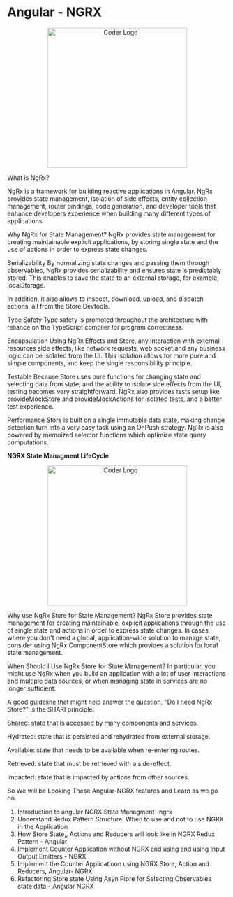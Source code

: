 # Angular - NGRX

<p align="center">
<a  target="blank"><img src="https://longnguyenduy.gallerycdn.vsassets.io/extensions/longnguyenduy/angular-ngrx-long/0.0.7/1577265251205/Microsoft.VisualStudio.Services.Icons.Default" width="320" alt="Coder Logo" /></a>
</p>

What is NgRx?

NgRx is a framework for building reactive applications in Angular. NgRx provides state management, isolation of side effects, entity collection management, router bindings, code generation, and developer tools that enhance developers experience when building many different types of applications.

Why NgRx for State Management?
NgRx provides state management for creating maintainable explicit applications, by storing single state and the use of actions in order to express state changes.

Serializability
By normalizing state changes and passing them through observables, NgRx provides serializability and ensures state is predictably stored. This enables to save the state to an external storage, for example, localStorage.

In addition, it also allows to inspect, download, upload, and dispatch actions, all from the Store Devtools.

Type Safety
Type safety is promoted throughout the architecture with reliance on the TypeScript compiler for program correctness.

Encapsulation
Using NgRx Effects and Store, any interaction with external resources side effects, like network requests, web socket and any business logic can be isolated from the UI. This isolation allows for more pure and simple components, and keep the single responsibility principle.

Testable
Because Store uses pure functions for changing state and selecting data from state, and the ability to isolate side effects from the UI, testing becomes very straightforward. NgRx also provides tests setup like provideMockStore and provideMockActions for isolated tests, and a better test experience.

Performance
Store is built on a single immutable data state, making change detection turn into a very easy task using an OnPush strategy. NgRx is also powered by memoized selector functions which optimize state query computations.

<b> NGRX State Managment LifeCycle</b>
<p align="center">
<a  target="blank"><img src="https://ngrx.io/generated/images/guide/store/state-management-lifecycle.png" width="320" alt="Coder Logo" /></a>
</p>

Why use NgRx Store for State Management?
NgRx Store provides state management for creating maintainable, explicit applications through the use of single state and actions in order to express state changes. In cases where you don't need a global, application-wide solution to manage state, consider using NgRx ComponentStore which provides a solution for local state management.

When Should I Use NgRx Store for State Management?
In particular, you might use NgRx when you build an application with a lot of user interactions and multiple data sources, or when managing state in services are no longer sufficient.

A good guideline that might help answer the question, "Do I need NgRx Store?" is the SHARI principle:

Shared: state that is accessed by many components and services.

Hydrated: state that is persisted and rehydrated from external storage.

Available: state that needs to be available when re-entering routes.

Retrieved: state that must be retrieved with a side-effect.

Impacted: state that is impacted by actions from other sources.

So We will be Looking These Angular-NGRX  features and Learn as we go on.
1. Introduction to angular NGRX State Managment -ngrx
2. Understand Redux Pattern Structure. When to use and not to use NGRX in the Application
3. How Store State,, Actions and Reducers will look like in NGRX Redux Pattern - Angular
4. Implement Counter Application without NGRX and using and using Input Output Emitters - NGRX
5. Implement the Counter Applicatioon using NGRX Store, Action and Reducers, Angular- NGRX
6. Refactoring Store state Using Asyn Pipre for Selecting Observables state data - Angular NGRX